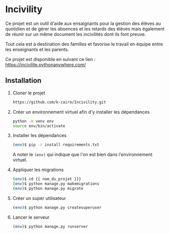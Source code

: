 # Incivility

Ce projet est un outil d'aide aux ensaignants pour la gestion des élèves au quotidien et de gérer les absences et les 
retards des élèves mais également de réunir sur un même document les incivilités dont ils font preuve. 

Tout cela est à destination des familles et favorise le travail en équipe entre les enseignants et les parents.

Ce projet est disponible en suivant ce lien : https://incivilite.pythonanywhere.com/

## Installation

1. Cloner le projet

    ```bash
   https://github.com/k-cairo/Incivility.git
    ```
   
2. Créer un environnement virtuel afin d'y installer les dépendances

    ```bash
    python -m venv env
    source env/bin/activate
     ```

3. Installer les dépendances

    ```bash
    (env)$ pip -r install requirements.txt
    ```
    A noter le ```(env)``` qui indique que l'on est bien dans l'environnement virtuel.


5. Appliquer les migrations

    ```bash
    (env)$ cd {{ nom_du_projet }}}
    (env)$ python manage.py makemigrations
    (env)$ python manage.py migrate
    ```

6. Créer un super utilisateur

    ```bash
    (env)$ python manage.py createsuperuser
    ```

7. Lancer le serveur

    ```bash
    (env)$ python manage.py runserver
    ```
